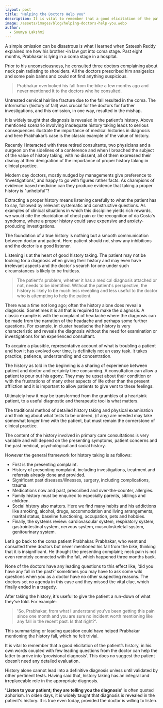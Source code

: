 ```yaml
---
layout: post
title: "Helping the Doctors Help you"
description: It is vital to remember that a good elicitation of the patient’s history, in his own words coupled with few leading questions from the doctor can help the latter to arrive into ‘provisional diagnosis’.
image: /assets/images/blog/helping-doctors-help-you.webp
author:
  - Soumya Lakshmi
---
```


A simple omission can be disastrous is what I learned when Sateesh Reddy explained me how his brother -in law got into coma stage. Past eight months, Prabhakar is lying in a coma stage in a hospital. 

Prior to his unconsciousness, he consulted three doctors complaining about neck pain radiating to shoulders. All the doctors prescribed him analgesics and some pain balms and could not find anything suspicious.  

> Prabhakar overlooked his fall from the bike a few months ago and never mentioned it to the doctors who he consulted. 

Untreated cervical hairline fracture due to the fall resulted in the coma. The information (history of fall) was crucial for the doctors for further investigations, and this omission, in one way, resulted in the mishap.

It is widely taught that diagnosis is revealed in the patient's history. Above mentioned scenario involving inadequate history taking leads to serious consequences illustrate the importance of medical histories in diagnosis and here Prabhakar’s case is the classic example of the value of history.   

Recently I interacted with three retired consultants, two physicians and a surgeon on the sidelines of a conference and when I broached the subject of the value of history taking, with no dissent, all of them expressed their dismay at their denigration of the importance of proper history taking in clinical practice. 

Modern day doctors, mostly nudged by managements give preference to ‘investigations’, and happy to go with figures rather facts. As champions of evidence based medicine can they produce evidence that taking a proper history is "unhelpful"?  

Extracting a proper history means listening carefully to what the patient has to say, followed by relevant systematic and constructive questions. As examples of clinical situations in which this discipline yields rich rewards, we would cite the elucidation of chest pain or the recognition of da Costa's syndrome, where a proper history could save expensive and anxiety-producing investigations.  

The foundation of a true history is nothing but a smooth communication between doctor and patient. Here patient should not show any inhibitions and the doctor is a good listener. 

Listening is at the heart of good history taking. The patient may not be looking for a diagnosis when giving their history and may even have irrelevant aspects and the doctor's search for one under such circumstances is likely to be fruitless. 

> The patient's problem, whether it has a medical diagnosis attached or not, needs to be identified. Without the patient's perspective, the history is likely to be much less revealing and less useful to the doctor who is attempting to help the patient.  

There was a time not long ago; often the history alone does reveal a diagnosis. Sometimes it is all that is required to make the diagnosis. A classic example is with the complaint of headache where the diagnosis can be made from the narration of the headache and perhaps some further questions. For example, in cluster headache the history is very characteristic and reveals the diagnosis without the need for examination or investigations for an experienced consultant.  

To acquire a plausible, representative account of what is troubling a patient and how it has evolved over time, is definitely not an easy task. It takes practice, patience, understanding and concentration. 

The history as told in the beginning is a sharing of experience between patient and doctor and certainly time consuming. A consultation can allow a patient to pour out his agony. They may be upset about their condition or with the frustrations of many other aspects of life other than the present affliction and it is important to allow patients to give vent to these feelings. 

Ultimately how it may be transformed from the grumbles of a heartsink patient, to a useful diagnostic and therapeutic tool is what matters.
 
The traditional method of detailed history taking and physical examination and thinking about what tests to be ordered, (if any) are needed may take somewhat longer time with the patient, but must remain the cornerstone of clinical practice. 

The content of the history involved in primary care consultations is very variable and will depend on the presenting symptoms, patient concerns and the past medical, psychological and social history.  

However the general framework for history taking is as follows: 

- First is the presenting complaint. 
- History of presenting complaint, including investigations, treatment and referrals already done and provided. 
- Significant past diseases/illnesses, surgery, including complications, trauma. 
- Medications now and past, prescribed and over-the-counter, allergies. 
- Family history must be enquired to especially parents, siblings and children. 
- Social history also matters. Here we find many habits and his addictions like  smoking, alcohol, drugs, accommodation and living arrangements, marital status, baseline functioning, occupation, pets and hobbies. 
- Finally, the systems review: cardiovascular system, respiratory system, gastrointestinal system, nervous system, musculoskeletal system, genitourinary system. 
 
Let’s go back to the coma patient Prabhakar. Prabhakar, who went and consulted three doctors but never mentioned his fall from the bike, thinking that it is insignificant. He thought the presenting complaint; neck pain is not even remotely connected with the fall, which happened three months back. 

None of the doctors have any leading questions to this effect like, ‘did you have any fall in the past?’ sometimes you may have to ask some wild questions when you as a doctor have no other suspecting reasons. The doctors set no agenda in this case and they missed the vital clue, which finally ended in a tragedy.  
 
After taking the history, it's useful to give the patient a run-down of what they've told.  For example: 

> 'So, Prabhakar, from what I understand you've been getting this pain since one month and you are sure no incident worth mentioning like any fall in the recent past. Is that right?'. 

This summarizing or leading question could have helped Prabhakar mentioning the history fall, which he felt trivial. 
 
It is vital to remember that a good elicitation of the patient’s history, in his own words coupled with few leading questions from the doctor can help the latter to arrive into ‘provisional diagnosis’. This does no suggest the patient doesn’t need any detailed evaluation. 

History alone cannot lead into a definitive diagnosis unless until validated by other pertinent tests. Having said that, history taking has an integral and irreplaceable role in the appropriate diagnosis.  

**'Listen to your patient; they are telling you the diagnosis'** is often quoted aphorism. In olden days, it is widely taught that diagnosis is revealed in the patient's history.  It is true even today, provided the doctor is willing to listen.